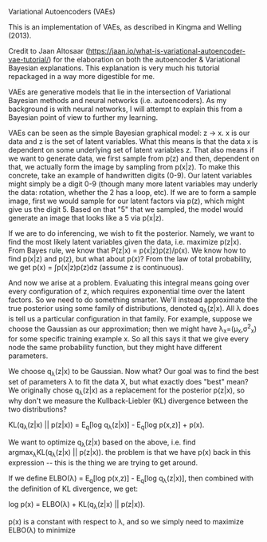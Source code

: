 Variational Autoencoders (VAEs)

This is an implementation of VAEs, as described in Kingma and Welling (2013).

Credit to Jaan Altosaar (https://jaan.io/what-is-variational-autoencoder-vae-tutorial/) for the elaboration on both the autoencoder & Variational Bayesian explanations. This explanation is very much his tutorial repackaged in a way more digestible for me.

VAEs are generative models that lie in the intersection of Variational Bayesian methods and neural networks (i.e. autoencoders). As my background is with neural networks, I will attempt to explain this from a Bayesian point of view to further my learning.

VAEs can be seen as the simple Bayesian graphical model: z -> x. x is our data and z is the set of latent variables. What this means is that the data x is dependent on some underlying set of latent variables z. That also means if we want to generate data, we first sample from p(z) and then, dependent on that, we actually form the image by sampling from p(x|z). To make this concrete, take an example of handwritten digits (0-9). Our latent variables might simply be a digit 0-9 (though many more latent variables may underly the data: rotation, whether the 2 has a loop, etc). If we are to form a sample image, first we would sample for our latent factors via p(z), which might give us the digit 5. Based on that "5" that we sampled, the model would generate an image that looks like a 5 via p(x|z).

If we are to do inferencing, we wish to fit the posterior. Namely, we want to find the most likely latent variables given the data, i.e. maximize p(z|x). From Bayes rule, we know that P(z|x) = p(x|z)p(z)/p(x). We know how to find p(x|z) and p(z), but what about p(x)? From the law of total probability, we get p(x) = ∫p(x|z)p(z)dz (assume z is continuous). 

And now we arise at a problem. Evaluating this integral means going over every configuration of z, which requires exponential time over the latent factors. So we need to do something smarter. We'll instead approximate the true posterior using some family of distributions, denoted q<sub>λ</sub>(z|x). All λ does is tell us a particular configuration in that family. For example, suppose we choose the Gaussian as our approximation; then we might have λ<sub>x</sub>=(μ<sub>x</sub>,σ<sup>2</sup><sub>x</sub>) for some specific training example x. So all this says it that we give every node the same probability function, but they might have different parameters.

We choose q<sub>λ</sub>(z|x) to be Gaussian. Now what? Our goal was to find the best set of parameters λ to fit the data X, but what exactly does "best" mean? We originally chose q<sub>λ</sub>(z|x) as a replacement for the posterior p(z|x), so why don't we measure the Kullback-Liebler (KL) divergence between the two distributions?

KL(q<sub>λ</sub>(z|x) || p(z|x)) = E<sub>q</sub>[log q<sub>λ</sub>(z|x)] - E<sub>q</sub>[log p(x,z)] + p(x).

We want to optimize q<sub>λ</sub>(z|x) based on the above, i.e. find argmax<sub>λ</sub>KL(q<sub>λ</sub>(z|x) || p(z|x)). the problem is that we have p(x) back in this expression -- this is the thing we are trying to get around.

If we define ELBO(λ) =  E<sub>q</sub>[log p(x,z)] - E<sub>q</sub>[log q<sub>λ</sub>(z|x)], then combined with the definition of KL divergence, we get:

log p(x) = ELBO(λ) + KL(q<sub>λ</sub>(z|x) || p(z|x)).

p(x) is a constant with respect to λ, and so we simply need to maximize ELBO(λ) to minimize
